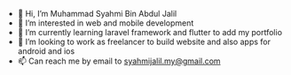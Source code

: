 - 👋 Hi, I’m Muhammad Syahmi Bin Abdul Jalil
- 👀 I’m interested in web and mobile development
- 🌱 I’m currently learning laravel framework and flutter to add my portfolio
- 💞️ I’m looking to work as freelancer to build website and also apps for android and ios
- 📫 Can reach me by email to syahmijalil.my@gmail.com

<!---
MuhammadSyahmi98/MuhammadSyahmi98 is a ✨ special ✨ repository because its `README.md` (this file) appears on your GitHub profile.
You can click the Preview link to take a look at your changes.
--->
